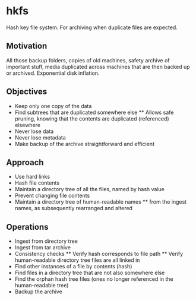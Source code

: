 # hkfs
Hash key file system. For archiving when duplicate files are expected.


## Motivation
All those backup folders, copies of old machines, safety archive of important stuff,
media duplicated across machines that are then backed up or archived. Exponential
disk inflation.

## Objectives
* Keep only one copy of the data
* Find subtrees that are duplicated somewhere else
** Allows safe pruning, knowing that the contents are duplicated (referenced) elsewhere
* Never lose data
* Never lose metadata
* Make backup of the archive straightforward and efficient

## Approach
* Use hard links
* Hash file contents
* Maintain a directory tree of all the files, named by hash value
* Prevent changing file contents
* Maintain a directory tree of human-readable names
** from the ingest names, as subsequently rearranged and altered

## Operations
* Ingest from directory tree
* Ingest from tar archive
* Consistency checks
** Verify hash corresponds to file path
** Verify human-readable directory tree files are all linked in
* Find other instances of a file by contents (hash)
* Find files in a directory tree that are not also somewhere else
* Find the orphan hash tree files (ones no longer referenced in the human-readable tree)
* Backup the archive
